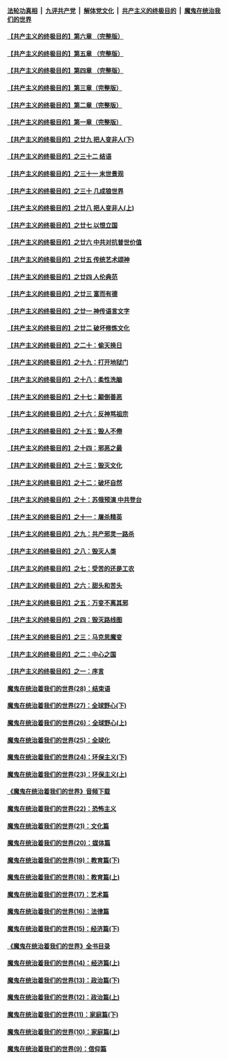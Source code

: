 ####  [法轮功真相](../../../../basic/blob/master/README.md?t=06281702) &nbsp;|&nbsp; [九评共产党](../../../../9ping.md/blob/master/README.md?t=06281702) &nbsp;|&nbsp; [解体党文化](../../../../jtdwh.md/blob/master/README.md?t=06281702)  &nbsp;|&nbsp; [共产主义的终极目的](../../../../gczydzjmd.md/blob/master/README.md?t=06281702) &nbsp;|&nbsp; [魔鬼在统治我们的世界](../../../../mgztzwmdsj.md/blob/master/README.md?t=06281702) 

#### [【共产主义的终极目的】第六章 （完整版）](../pages/nsc422/n11428913.md?t=06281702) 

#### [【共产主义的终极目的】第五章 （完整版）](../pages/nsc422/n11428912.md?t=06281702) 

#### [【共产主义的终极目的】第四章 （完整版）](../pages/nsc422/n11428907.md?t=06281702) 

#### [【共产主义的终极目的】第三章（完整版）](../pages/nsc422/n11428848.md?t=06281702) 

#### [【共产主义的终极目的】第二章（完整版）](../pages/nsc422/n11428831.md?t=06281702) 

#### [【共产主义的终极目的】第一章（完整版）](../pages/nsc422/n11417651.md?t=06281702) 

#### [【共产主义的终极目的】之廿九 把人变非人(下)](../pages/nsc422/n11344140.md?t=06281702) 

#### [【共产主义的终极目的】之三十二 结语](../pages/nsc422/n11360535.md?t=06281702) 

#### [【共产主义的终极目的】之三十一 末世景观](../pages/nsc422/n11351129.md?t=06281702) 

#### [【共产主义的终极目的】之三十 几成狼世界](../pages/nsc422/n11348280.md?t=06281702) 

#### [【共产主义的终极目的】之廿八 把人变非人(上)](../pages/nsc422/n11340492.md?t=06281702) 

#### [【共产主义的终极目的】之廿七 以恨立国](../pages/nsc422/n11336944.md?t=06281702) 

#### [【共产主义的终极目的】之廿六 中共对抗普世价值](../pages/nsc422/n11324785.md?t=06281702) 

#### [【共产主义的终极目的】之廿五 传统艺术颂神](../pages/nsc422/n11296396.md?t=06281702) 

#### [【共产主义的终极目的】之廿四 人伦典范](../pages/nsc422/n11296397.md?t=06281702) 

#### [【共产主义的终极目的】之廿三 富而有德](../pages/nsc422/n11283598.md?t=06281702) 

#### [【共产主义的终极目的】之廿一 神传语言文字](../pages/nsc422/n11263265.md?t=06281702) 

#### [【共产主义的终极目的】之廿二 破坏修炼文化](../pages/nsc422/n11245728.md?t=06281702) 

#### [【共产主义的终极目的】之二十：偷天换日](../pages/nsc422/n11238846.md?t=06281702) 

#### [【共产主义的终极目的】之十九：打开地狱门](../pages/nsc422/n11206376.md?t=06281702) 

#### [【共产主义的终极目的】之十八：柔性洗脑](../pages/nsc422/n11199994.md?t=06281702) 

#### [【共产主义的终极目的】之十七：颠倒善恶](../pages/nsc422/n11179782.md?t=06281702) 

#### [【共产主义的终极目的】之十六：反神骂祖宗](../pages/nsc422/n11166798.md?t=06281702) 

#### [【共产主义的终极目的】之十五：毁人不倦](../pages/nsc422/n11166792.md?t=06281702) 

#### [【共产主义的终极目的】之十四：邪恶之最](../pages/nsc422/n11150249.md?t=06281702) 

#### [【共产主义的终极目的】之十三：毁灭文化](../pages/nsc422/n11135227.md?t=06281702) 

#### [【共产主义的终极目的】之十二：破坏自然](../pages/nsc422/n11135214.md?t=06281702) 

#### [【共产主义的终极目的】之十：苏俄预演 中共登台](../pages/nsc422/n11118424.md?t=06281702) 

#### [【共产主义的终极目的】之十一：屠杀精英](../pages/nsc422/n11118442.md?t=06281702) 

#### [【共产主义的终极目的】之九：共产邪灵一路杀](../pages/nsc422/n11114139.md?t=06281702) 

#### [【共产主义的终极目的】之八：毁灭人类](../pages/nsc422/n11108503.md?t=06281702) 

#### [【共产主义的终极目的】之七：受苦的还是工农](../pages/nsc422/n11101809.md?t=06281702) 

#### [【共产主义的终极目的】之六：甜头和苦头](../pages/nsc422/n11096971.md?t=06281702) 

#### [【共产主义的终极目的】之五：万变不离其邪](../pages/nsc422/n11091285.md?t=06281702) 

#### [【共产主义的终极目的】之四：毁灭路线图](../pages/nsc422/n11086284.md?t=06281702) 

#### [【共产主义的终极目的】之三：马克思魔变](../pages/nsc422/n11061941.md?t=06281702) 

#### [【共产主义的终极目的】之二：中心之国](../pages/nsc422/n11047728.md?t=06281702) 

#### [【共产主义的终极目的】之一：序言](../pages/nsc422/n11086077.md?t=06281702) 

#### [魔鬼在统治着我们的世界(28)：结束语](../pages/nsc422/n10936246.md?t=06281702) 

#### [魔鬼在统治着我们的世界(27)：全球野心(下)](../pages/nsc422/n10928319.md?t=06281702) 

#### [魔鬼在统治着我们的世界(26)：全球野心(上)](../pages/nsc422/n10900318.md?t=06281702) 

#### [魔鬼在统治着我们的世界(25)：全球化](../pages/nsc422/n10788205.md?t=06281702) 

#### [魔鬼在统治着我们的世界(24)：环保主义(下)](../pages/nsc422/n10695307.md?t=06281702) 

#### [魔鬼在统治着我们的世界(23)：环保主义(上)](../pages/nsc422/n10688613.md?t=06281702) 

#### [《魔鬼在统治着我们的世界》音频下载](../pages/nsc422/n10635553.md?t=06281702) 

#### [魔鬼在统治着我们的世界(22)：恐怖主义](../pages/nsc422/n10614727.md?t=06281702) 

#### [魔鬼在统治着我们的世界(21)：文化篇](../pages/nsc422/n10597706.md?t=06281702) 

#### [魔鬼在统治着我们的世界(20)：媒体篇](../pages/nsc422/n10586579.md?t=06281702) 

#### [魔鬼在统治着我们的世界(19)：教育篇(下)](../pages/nsc422/n10564808.md?t=06281702) 

#### [魔鬼在统治着我们的世界(18)：教育篇(上)](../pages/nsc422/n10526970.md?t=06281702) 

#### [魔鬼在统治着我们的世界(17)：艺术篇](../pages/nsc422/n10499093.md?t=06281702) 

#### [魔鬼在统治着我们的世界(16)：法律篇](../pages/nsc422/n10485969.md?t=06281702) 

#### [魔鬼在统治着我们的世界(15)：经济篇(下)](../pages/nsc422/n10469975.md?t=06281702) 

#### [《魔鬼在统治着我们的世界》全书目录](../pages/nsc422/n10464261.md?t=06281702) 

#### [魔鬼在统治着我们的世界(14)：经济篇(上)](../pages/nsc422/n10457370.md?t=06281702) 

#### [魔鬼在统治着我们的世界(13)：政治篇(下)](../pages/nsc422/n10448270.md?t=06281702) 

#### [魔鬼在统治着我们的世界(12)：政治篇(上)](../pages/nsc422/n10444576.md?t=06281702) 

#### [魔鬼在统治着我们的世界(11)：家庭篇(下)](../pages/nsc422/n10440961.md?t=06281702) 

#### [魔鬼在统治着我们的世界(10)：家庭篇(上)](../pages/nsc422/n10435448.md?t=06281702) 

#### [魔鬼在统治着我们的世界(9)：信仰篇](../pages/nsc422/n10432159.md?t=06281702) 

